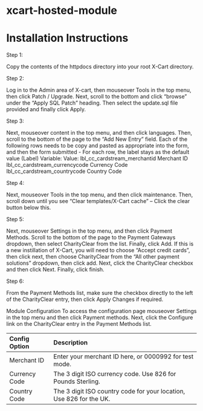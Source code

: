 xcart-hosted-module
===================

Installation Instructions
=========================

Step 1:

Copy the contents of the httpdocs directory into your root X-Cart directory.

Step 2:

Log in to the Admin area of X-cart, then mouseover Tools in the top menu, then click
Patch / Upgrade.
Next, scroll to the bottom and click “browse” under the “Apply SQL Patch” heading.
Then select the update.sql file provided and finally click Apply.

Step 3:

Next, mouseover content in the top menu, and then click languages. Then, scroll to
the bottom of the page to the “Add New Entry” field. Each of the following rows needs
to be copy and pasted as appropriate into the form, and then the form submitted - For
each row, the label stays as the default value (Label)
Variable: Value:
lbl_cc_cardstream_merchantid Merchant ID
lbl_cc_cardstream_currencycode Currency Code
lbl_cc_cardstream_countrycode Country Code

Step 4:

Next, mouseover Tools in the top menu, and then click maintenance. Then, scroll
down until you see “Clear templates/X-Cart cache” – Click the clear button below
this.

Step 5:

Next, mouseover Settings in the top menu, and then click Payment Methods. Scroll
to the bottom of the page to the Payment Gateways dropdown, then select
CharityClear from the list. Finally, click Add.
If this is a new instillation of X-Cart, you will need to choose “Accept credit cards”,
then click next, then choose CharityClear from the “All other payment solutions”
dropdown, then click add. Next, click the CharityClear checkbox and then click Next.
Finally, click finish.

Step 6:

From the Payment Methods list, make sure the checkbox directly to the left of the
CharityClear entry, then click Apply Changes if required.

Module Configuration
To access the configuration page mouseover Settings in the top menu and then click
Payment methods. Next, click the Configure link on the CharityClear entry in the
Payment Methods list.

| Config Option | Description |
| :-------------|:------------|
| Merchant ID | Enter your merchant ID here, or 0000992 for test mode. |
| Currency Code | The 3 digit ISO currency code. Use 826 for Pounds Sterling. |
| Country Code | The 3 digit ISO country code for your location, Use 826 for the UK. |
